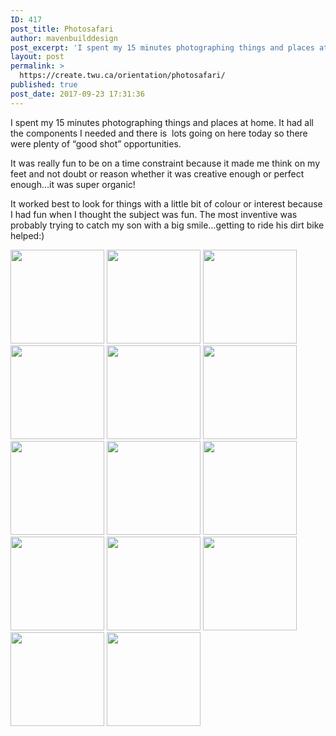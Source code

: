 ```yaml
---
ID: 417
post_title: Photosafari
author: mavenbuilddesign
post_excerpt: 'I spent my 15 minutes photographing things and places at home. It had all the components I needed and there is &nbsp;lots going on here today so there were plenty of &ldquo;good shot&rdquo; opportunities.&nbsp; It was really fun to be on a time constraint because it made me think on my feet and not doubt &hellip; <p><a href="https://create.twu.ca/mavenbuilddesign/2017/09/24/photosafari/">Continue reading<span> "Photosafari"</span></a></p>'
layout: post
permalink: >
  https://create.twu.ca/orientation/photosafari/
published: true
post_date: 2017-09-23 17:31:36
---
```

<p>I spent my 15 minutes photographing things and places at home. It had all the components I needed and there is &nbsp;lots going on here today so there were plenty of &#8220;good shot&#8221; opportunities.&nbsp;</p>
<p>It was really fun to be on a time constraint because it made me think on my feet and not doubt or reason whether it was creative enough or perfect enough&#8230;it was super organic!</p>
<p>It worked best to look for things with a little bit of colour or interest because I had fun when I thought the subject was fun. The most inventive was probably trying to catch my son with a big smile&#8230;getting to ride his dirt bike helped:)</p>

<a href='https://create.twu.ca/mavenbuilddesign/2017/09/24/photosafari/img_2251/'><img width="150" height="150" src="https://create.twu.ca/mavenbuilddesign/files/2017/09/IMG_2251-e1506211838995-150x150.jpg" class="attachment-thumbnail size-thumbnail" alt="" srcset="https://create.twu.ca/mavenbuilddesign/files/2017/09/IMG_2251-e1506211838995-150x150.jpg 150w, https://create.twu.ca/mavenbuilddesign/files/2017/09/IMG_2251-e1506211838995-100x100.jpg 100w" sizes="(max-width: 767px) 89vw, (max-width: 1000px) 54vw, (max-width: 1071px) 543px, 580px" /></a>
<a href='https://create.twu.ca/mavenbuilddesign/2017/09/24/photosafari/img_2276/'><img width="150" height="150" src="https://create.twu.ca/mavenbuilddesign/files/2017/09/IMG_2276-150x150.jpg" class="attachment-thumbnail size-thumbnail" alt="" srcset="https://create.twu.ca/mavenbuilddesign/files/2017/09/IMG_2276-150x150.jpg 150w, https://create.twu.ca/mavenbuilddesign/files/2017/09/IMG_2276-100x100.jpg 100w" sizes="(max-width: 767px) 89vw, (max-width: 1000px) 54vw, (max-width: 1071px) 543px, 580px" /></a>
<a href='https://create.twu.ca/mavenbuilddesign/2017/09/24/photosafari/img_2282/'><img width="150" height="150" src="https://create.twu.ca/mavenbuilddesign/files/2017/09/IMG_2282-e1506211303813-150x150.jpg" class="attachment-thumbnail size-thumbnail" alt="" srcset="https://create.twu.ca/mavenbuilddesign/files/2017/09/IMG_2282-e1506211303813-150x150.jpg 150w, https://create.twu.ca/mavenbuilddesign/files/2017/09/IMG_2282-e1506211303813-100x100.jpg 100w" sizes="(max-width: 767px) 89vw, (max-width: 1000px) 54vw, (max-width: 1071px) 543px, 580px" /></a>
<a href='https://create.twu.ca/mavenbuilddesign/2017/09/24/photosafari/img_2277/'><img width="150" height="150" src="https://create.twu.ca/mavenbuilddesign/files/2017/09/IMG_2277-e1506211934595-150x150.jpg" class="attachment-thumbnail size-thumbnail" alt="" srcset="https://create.twu.ca/mavenbuilddesign/files/2017/09/IMG_2277-e1506211934595-150x150.jpg 150w, https://create.twu.ca/mavenbuilddesign/files/2017/09/IMG_2277-e1506211934595-100x100.jpg 100w" sizes="(max-width: 767px) 89vw, (max-width: 1000px) 54vw, (max-width: 1071px) 543px, 580px" /></a>
<a href='https://create.twu.ca/mavenbuilddesign/2017/09/24/photosafari/img_2274/'><img width="150" height="150" src="https://create.twu.ca/mavenbuilddesign/files/2017/09/IMG_2274-150x150.jpg" class="attachment-thumbnail size-thumbnail" alt="" srcset="https://create.twu.ca/mavenbuilddesign/files/2017/09/IMG_2274-150x150.jpg 150w, https://create.twu.ca/mavenbuilddesign/files/2017/09/IMG_2274-100x100.jpg 100w" sizes="(max-width: 767px) 89vw, (max-width: 1000px) 54vw, (max-width: 1071px) 543px, 580px" /></a>
<a href='https://create.twu.ca/mavenbuilddesign/2017/09/24/photosafari/img_2283/'><img width="150" height="150" src="https://create.twu.ca/mavenbuilddesign/files/2017/09/IMG_2283-150x150.jpg" class="attachment-thumbnail size-thumbnail" alt="" srcset="https://create.twu.ca/mavenbuilddesign/files/2017/09/IMG_2283-150x150.jpg 150w, https://create.twu.ca/mavenbuilddesign/files/2017/09/IMG_2283-100x100.jpg 100w" sizes="(max-width: 767px) 89vw, (max-width: 1000px) 54vw, (max-width: 1071px) 543px, 580px" /></a>
<a href='https://create.twu.ca/mavenbuilddesign/2017/09/24/photosafari/img_2280/'><img width="150" height="150" src="https://create.twu.ca/mavenbuilddesign/files/2017/09/IMG_2280-e1506211264513-150x150.jpg" class="attachment-thumbnail size-thumbnail" alt="" srcset="https://create.twu.ca/mavenbuilddesign/files/2017/09/IMG_2280-e1506211264513-150x150.jpg 150w, https://create.twu.ca/mavenbuilddesign/files/2017/09/IMG_2280-e1506211264513-100x100.jpg 100w" sizes="(max-width: 767px) 89vw, (max-width: 1000px) 54vw, (max-width: 1071px) 543px, 580px" /></a>
<a href='https://create.twu.ca/mavenbuilddesign/2017/09/24/photosafari/img_2266/'><img width="150" height="150" src="https://create.twu.ca/mavenbuilddesign/files/2017/09/IMG_2266-e1506211485360-150x150.jpg" class="attachment-thumbnail size-thumbnail" alt="" srcset="https://create.twu.ca/mavenbuilddesign/files/2017/09/IMG_2266-e1506211485360-150x150.jpg 150w, https://create.twu.ca/mavenbuilddesign/files/2017/09/IMG_2266-e1506211485360-100x100.jpg 100w" sizes="(max-width: 767px) 89vw, (max-width: 1000px) 54vw, (max-width: 1071px) 543px, 580px" /></a>
<a href='https://create.twu.ca/mavenbuilddesign/2017/09/24/photosafari/img_2284/'><img width="150" height="150" src="https://create.twu.ca/mavenbuilddesign/files/2017/09/IMG_2284-e1506211321147-150x150.jpg" class="attachment-thumbnail size-thumbnail" alt="" srcset="https://create.twu.ca/mavenbuilddesign/files/2017/09/IMG_2284-e1506211321147-150x150.jpg 150w, https://create.twu.ca/mavenbuilddesign/files/2017/09/IMG_2284-e1506211321147-100x100.jpg 100w" sizes="(max-width: 767px) 89vw, (max-width: 1000px) 54vw, (max-width: 1071px) 543px, 580px" /></a>
<a href='https://create.twu.ca/mavenbuilddesign/2017/09/24/photosafari/img_2285/'><img width="150" height="150" src="https://create.twu.ca/mavenbuilddesign/files/2017/09/IMG_2285-150x150.jpg" class="attachment-thumbnail size-thumbnail" alt="" srcset="https://create.twu.ca/mavenbuilddesign/files/2017/09/IMG_2285-150x150.jpg 150w, https://create.twu.ca/mavenbuilddesign/files/2017/09/IMG_2285-100x100.jpg 100w" sizes="(max-width: 767px) 89vw, (max-width: 1000px) 54vw, (max-width: 1071px) 543px, 580px" /></a>
<a href='https://create.twu.ca/mavenbuilddesign/2017/09/24/photosafari/img_2279/'><img width="150" height="150" src="https://create.twu.ca/mavenbuilddesign/files/2017/09/IMG_2279-e1506212158756-150x150.jpg" class="attachment-thumbnail size-thumbnail" alt="" srcset="https://create.twu.ca/mavenbuilddesign/files/2017/09/IMG_2279-e1506212158756-150x150.jpg 150w, https://create.twu.ca/mavenbuilddesign/files/2017/09/IMG_2279-e1506212158756-100x100.jpg 100w" sizes="(max-width: 767px) 89vw, (max-width: 1000px) 54vw, (max-width: 1071px) 543px, 580px" /></a>
<a href='https://create.twu.ca/mavenbuilddesign/2017/09/24/photosafari/img_2252/'><img width="150" height="150" src="https://create.twu.ca/mavenbuilddesign/files/2017/09/IMG_2252-150x150.jpg" class="attachment-thumbnail size-thumbnail" alt="" srcset="https://create.twu.ca/mavenbuilddesign/files/2017/09/IMG_2252-150x150.jpg 150w, https://create.twu.ca/mavenbuilddesign/files/2017/09/IMG_2252-100x100.jpg 100w" sizes="(max-width: 767px) 89vw, (max-width: 1000px) 54vw, (max-width: 1071px) 543px, 580px" /></a>
<a href='https://create.twu.ca/mavenbuilddesign/2017/09/24/photosafari/img_2260/'><img width="150" height="150" src="https://create.twu.ca/mavenbuilddesign/files/2017/09/IMG_2260-e1506211650781-150x150.jpg" class="attachment-thumbnail size-thumbnail" alt="" srcset="https://create.twu.ca/mavenbuilddesign/files/2017/09/IMG_2260-e1506211650781-150x150.jpg 150w, https://create.twu.ca/mavenbuilddesign/files/2017/09/IMG_2260-e1506211650781-100x100.jpg 100w" sizes="(max-width: 767px) 89vw, (max-width: 1000px) 54vw, (max-width: 1071px) 543px, 580px" /></a>
<a href='https://create.twu.ca/mavenbuilddesign/2017/09/24/photosafari/img_2287/'><img width="150" height="150" src="https://create.twu.ca/mavenbuilddesign/files/2017/09/IMG_2287-e1506211664819-150x150.jpg" class="attachment-thumbnail size-thumbnail" alt="" srcset="https://create.twu.ca/mavenbuilddesign/files/2017/09/IMG_2287-e1506211664819-150x150.jpg 150w, https://create.twu.ca/mavenbuilddesign/files/2017/09/IMG_2287-e1506211664819-100x100.jpg 100w" sizes="(max-width: 767px) 89vw, (max-width: 1000px) 54vw, (max-width: 1071px) 543px, 580px" /></a>